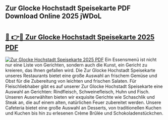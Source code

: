 ## Zur Glocke Hochstadt Speisekarte PDF Download Online 2025 jWDoL

# <h2><a href="http://gc96oq.nevu.top/?p=Zur+Glocke+Hochstadt+Speisekarte">🔗 👉🔴 Zur Glocke Hochstadt Speisekarte 2025 PDF</a></h2>

[![Zur Glocke Hochstadt Speisekarte 2025 PDF](https://i.imgur.com/dBaPXMq.png)](http://gc96oq.nevu.top/?p=Zur+Glocke+Hochstadt+Speisekarte)
Ein Essensmenü ist nicht nur eine Liste von Gerichten, sondern auch die Kunst, ein Gericht zu kreieren, das Ihnen gefallen wird. Die Zur Glocke Hochstadt Speisekarte unseres Restaurants bietet eine große Auswahl an frischem Gemüse und Obst für die Zubereitung von leichten und frischen Salaten. Für Fleischliebhaber gibt es auf unserer Zur Glocke Hochstadt Speisekarte eine Auswahl an Gerichten: Rindfleisch, Schweinefleisch, Huhn und Fisch. Unseren Auserwählten bieten wir exquisite Gerichte wie Schaschlik und Steak an, die auf einem alten, natürlichen Feuer zubereitet werden. Unsere Cafeteria bietet eine große Auswahl an Desserts, von traditionellen Kuchen und Kuchen bis hin zu erlesenen Crème Brûlée und Schokoladenstückchen.
